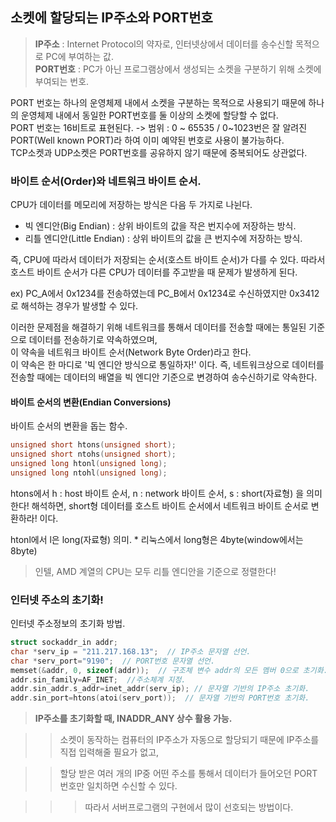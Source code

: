 ## 소켓에 할당되는 IP주소와 PORT번호

> **IP주소** : Internet Protocol의 약자로, 인터넷상에서 데이터를 송수신할 목적으로 PC에 부여하는 값.  
> **PORT번호** : PC가 아닌 프로그램상에서 생성되는 소켓을 구분하기 위해 소켓에 부여되는 번호.  

PORT 번호는 하나의 운영체제 내에서 소켓을 구분하는 목적으로 사용되기 때문에 하나의 운영체제 내에서 동일한 PORT번호를 둘 이상의 소켓에 할당할 수 없다.  
PORT 번호는 16비트로 표현된다. -> 범위 : 0 ~ 65535 / 0~1023번은 잘 알려진 PORT(Well known PORT)라 하여 이미 예약된 번호로 사용이 불가능하다.  
TCP소켓과 UDP소켓은 PORT번호를 공유하지 않기 때문에 중복되어도 상관없다.


### 바이트 순서(Order)와 네트워크 바이트 순서.

CPU가 데이터를 메모리에 저장하는 방식은 다음 두 가지로 나뉜다.

* 빅 엔디안(Big Endian) : 상위 바이트의 값을 작은 번지수에 저장하는 방식.
* 리틀 엔디안(Little Endian) : 상위 바이트의 값을 큰 번지수에 저장하는 방식.

즉, CPU에 따라서 데이터가 저장되는 순서(호스트 바이트 순서)가 다를 수 있다. 따라서 호스트 바이트 순서가 다른 CPU가 데이터를 주고받을 때 문제가 발생하게 된다.

ex) PC_A에서 0x1234를 전송하였는데 PC_B에서 0x1234로 수신하였지만 0x3412로 해석하는 경우가 발생할 수 있다.

이러한 문제점을 해결하기 위해 네트워크를 통해서 데이터를 전송할 때에는 통일된 기준으로 데이터를 전송하기로 약속하였으며,  
이 약속을 네트워크 바이트 순서(Network Byte Order)라고 한다.  
이 약속은 한 마디로 '빅 엔디안 방식으로 통일하자!' 이다.   즉, 네트워크상으로 데이터를 전송할 때에는 데이터의 배열을 빅 엔디안 기준으로 변경하여 송수신하기로 약속한다.

#### 바이트 순서의 변환(Endian Conversions)
바이트 순서의 변환을 돕는 함수.
```c
unsigned short htons(unsigned short);
unsigned short ntohs(unsigned short);
unsigned long htonl(unsigned long);
unsigned long ntohl(unsigned long);
```
htons에서 h : host 바이트 순서, n : network 바이트 순서, s : short(자료형) 을 의미한다!
해석하면, short형 데이터를 호스트 바이트 순서에서 네트워크 바이트 순서로 변환하라! 이다.

htonl에서 l은 long(자료형) 의미.  * 리눅스에서 long형은 4byte(window에서는 8byte)

> 인텔, AMD 계열의 CPU는 모두 리틀 엔디안을 기준으로 정렬한다!

### 인터넷 주소의 초기화!

인터넷 주소정보의 초기화 방법.

```c
struct sockaddr_in addr; 
char *serv_ip = "211.217.168.13";  // IP주소 문자열 선언.
char *serv_port="9190";  // PORT번호 문자열 선언.
memset(&addr, 0, sizeof(addr));  // 구조체 변수 addr의 모든 멤버 0으로 초기화.	
addr.sin_family=AF_INET;  //주소체계 지정.
addr.sin_addr.s_addr=inet_addr(serv_ip); // 문자열 기반의 IP주소 초기화. 
addr.sin_port=htons(atoi(serv_port));  // 문자열 기반의 PORT번호 초기화.
```
> **IP주소를 초기화할 때, INADDR_ANY 상수 활용 가능.**

>> 소켓이 동작하는 컴퓨터의 IP주소가 자동으로 할당되기 때문에 IP주소를 직접 입력해줄 필요가 없고,

>> 할당 받은 여러 개의 IP중 어떤 주소를 통해서 데이터가 들어오던 PORT번호만 일치하면 수신할 수 있다.

>>> 따라서 서버프로그램의 구현에서 많이 선호되는 방법이다.




